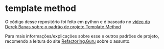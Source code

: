 # template method

O código desse repositório foi feito em python e é baseado no 
[vídeo do Derek Banas sobre o padrão de projeto Template Method](https://www.youtube.com/watch?v=aR1B8MlwbRI&feature=emb_logo)

Para mais informações/explicações sobre esse e outros padrões de projeto, recomendo a leitura do site 
[Refactoring.Guru](https://refactoring.guru/pt-br/design-patterns) sobre o assunto. 
